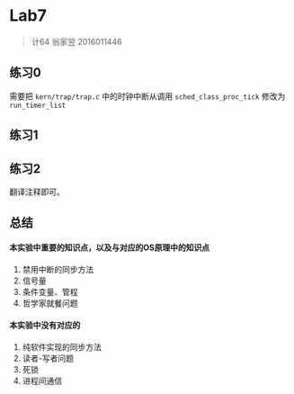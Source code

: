 # Lab7

> 计64 翁家翌 2016011446

## 练习0

需要把 `kern/trap/trap.c` 中的时钟中断从调用 `sched_class_proc_tick` 修改为 `run_timer_list`

## 练习1



## 练习2

翻译注释即可。



## 总结

#### 本实验中重要的知识点，以及与对应的OS原理中的知识点

1. 禁用中断的同步方法
2. 信号量
3. 条件变量、管程
4. 哲学家就餐问题

#### 本实验中没有对应的

1. 纯软件实现的同步方法
2. 读者-写者问题
3. 死锁
4. 进程间通信